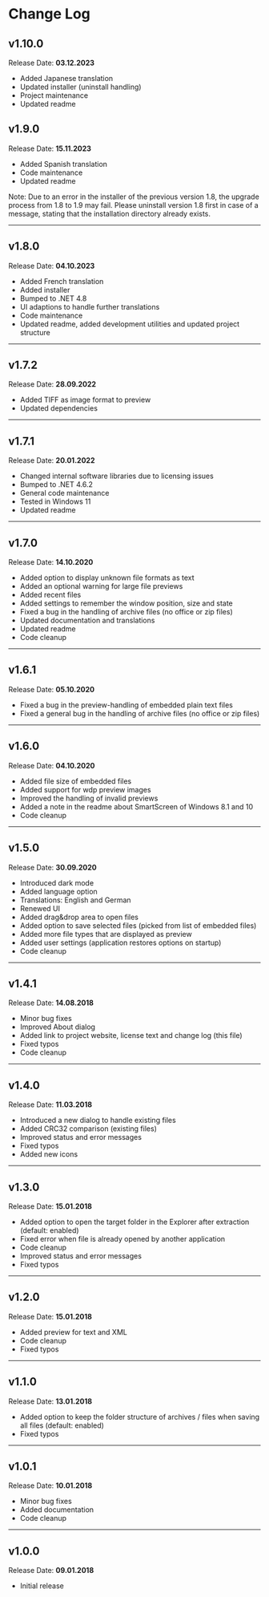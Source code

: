 # Change Log

## v1.10.0

Release Date: **03.12.2023**

- Added Japanese translation
- Updated installer (uninstall handling)
- Project maintenance
- Updated readme

## v1.9.0

Release Date: **15.11.2023**

- Added Spanish translation
- Code maintenance
- Updated readme

Note: Due to an error in the installer of the previous version 1.8, the upgrade process from 1.8 to 1.9 may fail. Please uninstall version 1.8 first in case of a message, stating that the installation directory already exists.

---

## v1.8.0

Release Date: **04.10.2023**

- Added French translation
- Added installer
- Bumped to .NET 4.8
- UI adaptions to handle further translations
- Code maintenance
- Updated readme, added development utilities and updated project structure

---

## v1.7.2

Release Date: **28.09.2022**

- Added TIFF as image format to preview
- Updated dependencies

---

## v1.7.1

Release Date: **20.01.2022**

- Changed internal software libraries due to licensing issues
- Bumped to .NET 4.6.2
- General code maintenance
- Tested in Windows 11
- Updated readme

---

## v1.7.0

Release Date: **14.10.2020**

- Added option to display unknown file formats as text
- Added an optional warning for large file previews
- Added recent files
- Added settings to remember the window position, size and state
- Fixed a bug in the handling of archive files (no office or zip files)
- Updated documentation and translations
- Updated readme
- Code cleanup

---

## v1.6.1

Release Date: **05.10.2020**

- Fixed a bug in the preview-handling of embedded plain text files
- Fixed a general bug in the handling of archive files (no office or zip files)

---

## v1.6.0

Release Date: **04.10.2020**

- Added file size of embedded files
- Added support for wdp preview images
- Improved the handling of invalid previews
- Added a note in the readme about SmartScreen of Windows 8.1 and 10
- Code cleanup

---

## v1.5.0

Release Date: **30.09.2020**

- Introduced dark mode
- Added language option
- Translations: English and German
- Renewed UI
- Added drag&drop area to open files
- Added option to save selected files (picked from list of embedded files)
- Added more file types that are displayed as preview
- Added user settings (application restores options on startup)
- Code cleanup

---

## v1.4.1

Release Date: **14.08.2018**

- Minor bug fixes
- Improved About dialog
- Added link to project website, license text and change log (this file)
- Fixed typos
- Code cleanup

---

## v1.4.0

Release Date: **11.03.2018**

- Introduced a new dialog to handle existing files
- Added CRC32 comparison (existing files)
- Improved status and error messages
- Fixed typos
- Added new icons

---

## v1.3.0

Release Date: **15.01.2018**

- Added option to open the target folder in the Explorer after extraction (default: enabled)
- Fixed error when file is already opened by another application
- Code cleanup
- Improved status and error messages
- Fixed typos

---

## v1.2.0

Release Date: **15.01.2018**

- Added preview for text and XML
- Code cleanup
- Fixed typos

---

## v1.1.0

Release Date: **13.01.2018**

- Added option to keep the folder structure of archives / files when saving all files (default: enabled)
- Fixed typos

---

## v1.0.1

Release Date: **10.01.2018**

- Minor bug fixes
- Added documentation
- Code cleanup

---

## v1.0.0

Release Date: **09.01.2018**

- Initial release

